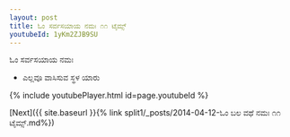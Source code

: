 ```yaml
---
layout: post
title: ಓಂ ಸರ್ವಸಯಾಯ ನಮಃ ೧೧ ಟೈಮ್ಸ್
youtubeId: 1yKm2ZJB9SU
---
```

 
 
 ಓಂ ಸರ್ವಸಯಾಯ ನಮಃ  
 
 -  ಎಲ್ಲವೂ ವಾಸಿಸುವ ಸ್ಥಳ ಯಾರು 
 
  
 
  
 
 
 
 
 
 


{% include youtubePlayer.html id=page.youtubeId %}
 
[Next]({{ site.baseurl }}{% link  split1/_posts/2014-04-12-ಓಂ ಬಲ ವಥೆ ನಮಃ ೧೧ ಟೈಮ್ಸ್.md%})
 
